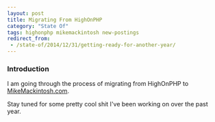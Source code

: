 ```yaml
---
layout: post
title: Migrating From HighOnPHP
category: "State Of"
tags: highonphp mikemackintosh new-postings
redirect_from:
 - /state-of/2014/12/31/getting-ready-for-another-year/
---
```


### Introduction

I am going through the process of migrating from HighOnPHP to [MikeMackintosh.com](https://mikemackintosh.com). 

Stay tuned for some pretty cool shit I've been working on over the past year.


